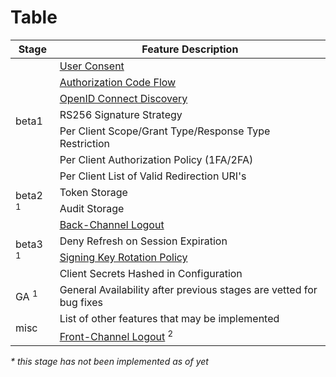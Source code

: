 # Table

<table>
    <thead>
      <tr>
        <th class="tbl-header">Stage</th>
        <th class="tbl-header">Feature Description</th>
      </tr>
    </thead>
    <tbody>
      <tr>
        <td rowspan="7" class="tbl-header tbl-beta-stage">beta1</td>
        <td><a href="https://openid.net/specs/openid-connect-core-1_0.html#Consent" target="_blank" rel="noopener noreferrer">User Consent</a></td>
      </tr>
      <tr>
        <td><a href="https://openid.net/specs/openid-connect-core-1_0.html#CodeFlowSteps" target="_blank" rel="noopener noreferrer">Authorization Code Flow</a></td>
      </tr>
      <tr>
        <td><a href="https://openid.net/specs/openid-connect-discovery-1_0.html" target="_blank" rel="noopener noreferrer">OpenID Connect Discovery</a></td>
      </tr>
      <tr>
        <td>RS256 Signature Strategy</td>
      </tr>
      <tr>
        <td>Per Client Scope/Grant Type/Response Type Restriction</td>
      </tr>
      <tr>
        <td>Per Client Authorization Policy (1FA/2FA)</td>
      </tr>
      <tr>
        <td class="tbl-beta-stage">Per Client List of Valid Redirection URI's</td>
      </tr>
      <tr>
        <td rowspan="2" class="tbl-header tbl-beta-stage">beta2 <sup>1</sup></td>
        <td>Token Storage</td>
      </tr>
      <tr>
        <td class="tbl-beta-stage">Audit Storage</td>
      </tr>
      <tr>
        <td rowspan="4" class="tbl-header tbl-beta-stage">beta3 <sup>1</sup></td>
        <td><a href="https://openid.net/specs/openid-connect-backchannel-1_0.html" target="_blank" rel="noopener noreferrer">Back-Channel Logout</a></td>
      </tr>
      <tr>
        <td>Deny Refresh on Session Expiration</td>
      </tr>
      <tr>
        <td><a href="https://openid.net/specs/openid-connect-messages-1_0-20.html#rotate.sig.keys" target="_blank" rel="noopener noreferrer">Signing Key Rotation Policy</a></td>
      </tr>
      <tr>
        <td class="tbl-beta-stage">Client Secrets Hashed in Configuration</td>
      </tr>
      <tr>
        <td class="tbl-header tbl-beta-stage">GA <sup>1</sup></td>
        <td class="tbl-beta-stage">General Availability after previous stages are vetted for bug fixes</td>
      </tr>
      <tr>
        <td rowspan="2" class="tbl-header">misc</td>
        <td>List of other features that may be implemented</td>
      </tr>
      <tr>
        <td class="tbl-beta-stage"><a href="https://openid.net/specs/openid-connect-frontchannel-1_0.html" target="_blank" rel="noopener noreferrer">Front-Channel Logout</a> <sup>2</sup></td>
      </tr>
    </tbody>
</table>

*\* this stage has not been implemented as of yet*
